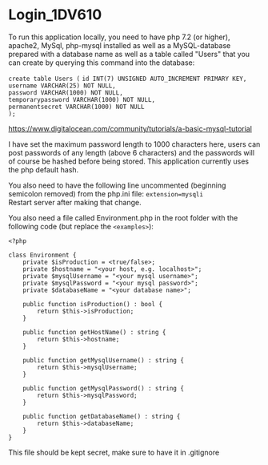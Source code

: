 # Login_1DV610

To run this application locally, you need to have php 7.2 (or higher), apache2, MySql, php-mysql installed as well as a MySQL-database prepared with a database name as well as a table called "Users" that you can create by querying this command into the database:

`create table Users (`
`id INT(7) UNSIGNED AUTO_INCREMENT PRIMARY KEY, `<br/>
`username VARCHAR(25) NOT NULL,`<br/>
`password VARCHAR(1000) NOT NULL,`<br/>
`temporarypassword VARCHAR(1000) NOT NULL,`<br/>
`permanentsecret VARCHAR(1000) NOT NULL`<br/>
`);`

https://www.digitalocean.com/community/tutorials/a-basic-mysql-tutorial

I have set the maximum password length to 1000 characters here, users can post passwords of any length (above 6 characters) and the passwords will of course be hashed before being stored. This application currently uses the php default hash. 

You also need to have the following line uncommented (beginning semicolon removed) from the php.ini file:
`extension=mysqli`<br/>
Restart server after making that change. 

You also need a file called Environment.php in the root folder with the following code (but replace the `<examples>`):

`<?php`

`class Environment {`<br/>
`    private $isProduction = <true/false>;`<br/>
`    private $hostname = "<your host, e.g. localhost>";`<br/>
`    private $mysqlUsername = "<your mysql username>";`<br/>
`    private $mysqlPassword = "<your mysql password>";`<br/>
`    private $databaseName = "<your database name>";`<br/>

`    public function isProduction() : bool {`<br/>
`        return $this->isProduction;`<br/>
`    }`<br/>

`    public function getHostName() : string {`<br/>
`        return $this->hostname;`<br/>
`    }`<br/>

`    public function getMysqlUsername() : string {`<br/>
`        return $this->mysqlUsername;`<br/>
`    }`<br/>

`    public function getMysqlPassword() : string {`<br/>
`        return $this->mysqlPassword;`<br/>
`    }`<br/>

`    public function getDatabaseName() : string {`<br/>
`        return $this->databaseName;`<br/>
`    }`<br/>
`}`<br/>

This file should be kept secret, make sure to have it in .gitignore
